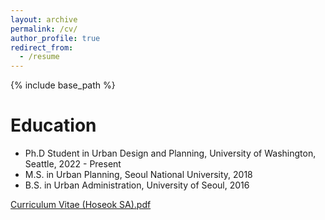 ```yaml
---
layout: archive
permalink: /cv/
author_profile: true
redirect_from:
  - /resume
---
```


{% include base_path %}

Education
======
* Ph.D Student in Urban Design and Planning, University of Washington, Seattle, 2022 - Present
* M.S. in Urban Planning, Seoul National University, 2018
* B.S. in Urban Administration, University of Seoul, 2016

[Curriculum Vitae (Hoseok SA).pdf](https://github.com/Plannerhsa/Plannerhsa.github.io/files/11593034/Curriculum.Vitae.Hoseok.SA.pdf)
